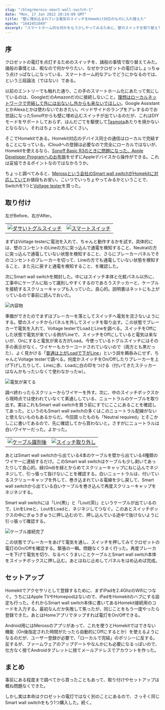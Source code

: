 ```yaml
---
slug: "/blog/meross-smart-wall-switch-1"
date: "Mon, 17 Jan 2022 20:24:09 GMT"
title: "壁に埋め込まれている電気のスイッチをHomekit対応のものに入れ替えた"
epoch: "1642451049"
excerpt: "スマートホーム的な何かをもう少しやってみるために、壁のスイッチを取り替えてみた。"
---
```


## 序

クロゼットの電灯を点灯するためのスイッチを、諸般の事情で取り替えてみた。諸般の事情とは、暇なので何かやりたい、なぜかクロゼットの電灯はしょっちゅう点けっぱなしになっている、スマートホーム的なアレでどうにかなるのでは、という三段論法（ではない）である。

以前のエントリーでも触れた通り、この手のスマートホーム化にあたって気にしているのは、GoogleだのAmazonだのに接続しないこと。[理想はローカルネットワークで完結して外には出ないし外からも来ないでほしい](/blog/2020-05-23_Sonoff-Basic-R3-------------------f5498b92027b/)。Google AssistantとかAlexaとかは使わないでおきたい。ベッドサイドのランプをアレするのでお世話になったSonoffからも壁に埋め込むスイッチが出ているのだが、これはDIYモードをサポートしておらず、はんだごてを駆使して[Tasmota](https://tasmota.github.io/)あたりを焼かないとならない。それはちょっとめんどくさい。

そこでHomekitである。Homekit対応のデバイス同士の通信はローカルで完結することになっている。iCloudへの登録は必要なので完全にローカルではないが、Homekitを使えるなら、[Sonoff Basic R3のときに問題になった、Apple Developer Programへのお布施](/blog/20200815-m5stickc-http/)をせずにAppleデバイスから操作ができる。これは妥協できるポイントなのではなかろうか。

ちょっと調べてみると、[Merossという会社のSmart wall switchがHomekitに対応していて](https://www.meross.com/product/23/article/)お値段もお安い。こいつでいっちょやってみるかということで、Switchを1つと[Voltage tester](https://www.amazon.com/KAIWEETS-Non-Contact-Electrical-Breakpoint-Tester-VT200/dp/B09BQYV2BR/)を買った。

## 取り付け

左がBefore、右がAfter。

|||
|---|---|
| [![ダサいトグルスイッチ](/images/wall-switch-before.png)](/images/wall-switch-before.png)| [![スマートスイッチ](/images/wall-switch-after.png)](/images/wall-switch-after.png) |

まずはVoltage testerに電池を入れて、ちゃんと動作するかを試す。具体的には、壁のコンセントのLineの方に突っ込んで通電を検知すること、Neutralの方に突っ込んで通電していない状態を検知すること、さらにブレーカーパネルでそのコンセントのブレーカーを切って、Lineの方でも通電していない状態を検知すること、また元に戻すと通電を検知すること、を確認した。

次にSmart wall switchを開封した。中にはスイッチ本体と化粧パネル以外に、工事中にケーブルに貼って識別しやすくするのであろうステッカーと、ケーブルを接続するスクリューキャップも入っていた。良心的。説明書はネットにも上がっているので事前に読んでおいた。

![内容物](/images/smart-switch-contents.png)

準備ができたのでまずはブレーカーを落としてスイッチへ電気を流さないようにする。壁のスイッチからパネルを外してスイッチを取り出す。この状態でブレーカーで電気を入れて、Voltage testerでLoadとLineを調べる。スイッチをOffにした状態で電気が来ている側がLineで、スイッチをOffにしていると電気は来ないが、Onにすると電気が来る方がLoad。今使っているトグルスイッチにはその手の表示がなく、ワイヤーもカラーコードされていないので（両方とも黒だった）、よく見かける「[普通は上がLoadで下がLine](https://orro.zendesk.com/hc/en-us/articles/360019870294-If-my-Line-and-Load-wires-are-the-same-color-how-do-I-know-which-is-which-)」という説を鵜呑みにせず、ちゃんとVoltage testerで調べる。何度かスイッチをOn/Offしたりブレーカーを上げ下げしたりして、Lineに赤、Loadに白の印をつける（付いてきたステッカーはなんかもったいなくて使わなかったw）。

![電気が来てる](/images/voltage-tester.png)

調べ終わったらスクリューからワイヤーを外す。次に、中のスイッチボックスから現時点では使われていなくて素通ししている、ニュートラルのケーブルを取り出す。実はこれもSmart wall switchを買う前にすでにここにあることを確認してあった。というのもSmart wall switchの多くはこのニュートラル配線がないと使えないものもあるからだ。今回買ったものも「Neutral required」とそこかしこに書いてあるので、先に確認してから買わないと。さすがにニュートラルは白いワイヤーだった。よかった。

|||
|---|---|
| [![ケーブル識別後](/images/cables-identified.png)](/images/cables-identified.png)| [![スイッチ取り外し](/images/old-switch-removed.png)](/images/old-switch-removed.png) |

あとはSmart wall switchから出ている4本のケーブルを壁から出ている4種類のワイヤーに連結するだけ。このSmart wall switchはケーブルも少し剥いてあったりして良心的。緑(Gnd)を緑とからめてスクリューキャップにねじ込んでネジネジして、引っ張って抜けないことを確認する。白いニュートラルは、付いているスクリューキャップを外して、巻き込まれている電線を少し戻して、Smart wall switchから出ている白いケーブルを巻き込んで再度スクリューキャップをネジネジする。

Smart wall switchには「Lin(黒)」と「Lout(茶)」というケーブルが出ているので、LinをLineと、LoutをLoadと、ネジネジしてつなぐ。このあとスイッチボックスの中にぎゅうぎゅうに押し込むので、押し込んでいる途中で抜けないように引っ張って確認する。

![ケーブル接続完了](/images/cables-connected.png)

この状態でブレーカーをあげて電気を通し、スイッチを押してみてクロゼットの電灯のOn/Offを確認する。緊張の一瞬。問題なくうまく行った。再度ブレーカーを下げて電気を切り、なるべくうまいことケーブルとSmart wall switch本体をスイッチボックスに押し込む。あとはねじ止めしてパネルをはめ込めば完成。

## セットアップ

Homekitでアクセサリとして登録するために、まずiPadを2.4GhzのWifiにつなぐ。うちにはApple TVやHomepodはないので、iPadをHomekitのハブにする設定も行った。それからSmart wall switch本体に書いてあるHomekit接続用のコードを入力する。最初なんだか失敗して焦ったが、同じことをもう一度やったら登録できた。あとはHomeアプリでタップすれば電灯をOn/Offできる。

Android用にはMerossのアプリがあって、これを使うとHomekitではできない機能（On後指定された時間がたったら自動的にOffにするとか）を使えるようになるのだが、ユーザー登録が必要で、「ローカルで完結」のポリシーに反する。反するが、ファームウェアのアップデートやなんかにも必要になるっぽいので、仕方なく捨てAndroidタブレットに捨てメールアドレスでアカウントを作った。

## まとめ

事前にある程度まで調べてから買ったこともあって、取り付けやセットアップは概ね問題なくできた。

しかし実は本命はクロゼットの電灯ではなく別のことにあるので、さっそく同じSmart wall switchをもう1つ購入した。続く。